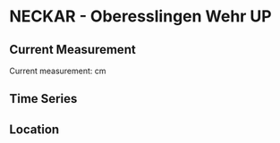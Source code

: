 # NECKAR - Oberesslingen Wehr UP

## Current Measurement

Current measurement: <Value topic="rivers/pegel-online/NECKAR/Oberesslingen_Wehr_UP/measurementValue"/> cm

## Time Series

<TimeSeries topic="rivers/pegel-online/NECKAR/Oberesslingen_Wehr_UP/measurementValue" period="week" />

## Location

<WorldMap>
  <Marker lat="48.721794754497246" lon="9.341293060757247" labelTopic="rivers/pegel-online/NECKAR/Oberesslingen_Wehr_UP" />
</WorldMap>
